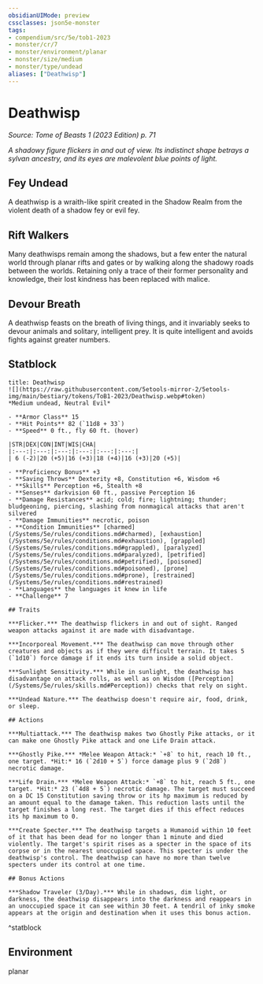 ```yaml
---
obsidianUIMode: preview
cssclasses: json5e-monster
tags:
- compendium/src/5e/tob1-2023
- monster/cr/7
- monster/environment/planar
- monster/size/medium
- monster/type/undead
aliases: ["Deathwisp"]
---
```

# Deathwisp
*Source: Tome of Beasts 1 (2023 Edition) p. 71*  

*A shadowy figure flickers in and out of view. Its indistinct shape betrays a sylvan ancestry, and its eyes are malevolent blue points of light.*

## Fey Undead

A deathwisp is a wraith-like spirit created in the Shadow Realm from the violent death of a shadow fey or evil fey.

## Rift Walkers

Many deathwisps remain among the shadows, but a few enter the natural world through planar rifts and gates or by walking along the shadowy roads between the worlds. Retaining only a trace of their former personality and knowledge, their lost kindness has been replaced with malice.

## Devour Breath

A deathwisp feasts on the breath of living things, and it invariably seeks to devour animals and solitary, intelligent prey. It is quite intelligent and avoids fights against greater numbers.

## Statblock

```ad-statblock
title: Deathwisp
![](https://raw.githubusercontent.com/5etools-mirror-2/5etools-img/main/bestiary/tokens/ToB1-2023/Deathwisp.webp#token)
*Medium undead, Neutral Evil*

- **Armor Class** 15
- **Hit Points** 82 (`11d8 + 33`)
- **Speed** 0 ft., fly 60 ft. (hover)

|STR|DEX|CON|INT|WIS|CHA|
|:---:|:---:|:---:|:---:|:---:|:---:|
| 6 (-2)|20 (+5)|16 (+3)|18 (+4)|16 (+3)|20 (+5)|

- **Proficiency Bonus** +3
- **Saving Throws** Dexterity +8, Constitution +6, Wisdom +6
- **Skills** Perception +6, Stealth +8
- **Senses** darkvision 60 ft., passive Perception 16
- **Damage Resistances** acid; cold; fire; lightning; thunder; bludgeoning, piercing, slashing from nonmagical attacks that aren't silvered
- **Damage Immunities** necrotic, poison
- **Condition Immunities** [charmed](/Systems/5e/rules/conditions.md#charmed), [exhaustion](/Systems/5e/rules/conditions.md#exhaustion), [grappled](/Systems/5e/rules/conditions.md#grappled), [paralyzed](/Systems/5e/rules/conditions.md#paralyzed), [petrified](/Systems/5e/rules/conditions.md#petrified), [poisoned](/Systems/5e/rules/conditions.md#poisoned), [prone](/Systems/5e/rules/conditions.md#prone), [restrained](/Systems/5e/rules/conditions.md#restrained)
- **Languages** the languages it knew in life
- **Challenge** 7

## Traits

***Flicker.*** The deathwisp flickers in and out of sight. Ranged weapon attacks against it are made with disadvantage.

***Incorporeal Movement.*** The deathwisp can move through other creatures and objects as if they were difficult terrain. It takes 5 (`1d10`) force damage if it ends its turn inside a solid object.

***Sunlight Sensitivity.*** While in sunlight, the deathwisp has disadvantage on attack rolls, as well as on Wisdom ([Perception](/Systems/5e/rules/skills.md#Perception)) checks that rely on sight.

***Undead Nature.*** The deathwisp doesn't require air, food, drink, or sleep.

## Actions

***Multiattack.*** The deathwisp makes two Ghostly Pike attacks, or it can make one Ghostly Pike attack and one Life Drain attack.

***Ghostly Pike.*** *Melee Weapon Attack:* `+8` to hit, reach 10 ft., one target. *Hit:* 16 (`2d10 + 5`) force damage plus 9 (`2d8`) necrotic damage.

***Life Drain.*** *Melee Weapon Attack:* `+8` to hit, reach 5 ft., one target. *Hit:* 23 (`4d8 + 5`) necrotic damage. The target must succeed on a DC 15 Constitution saving throw or its hp maximum is reduced by an amount equal to the damage taken. This reduction lasts until the target finishes a long rest. The target dies if this effect reduces its hp maximum to 0.

***Create Specter.*** The deathwisp targets a Humanoid within 10 feet of it that has been dead for no longer than 1 minute and died violently. The target's spirit rises as a specter in the space of its corpse or in the nearest unoccupied space. This specter is under the deathwisp's control. The deathwisp can have no more than twelve specters under its control at one time.

## Bonus Actions

***Shadow Traveler (3/Day).*** While in shadows, dim light, or darkness, the deathwisp disappears into the darkness and reappears in an unoccupied space it can see within 30 feet. A tendril of inky smoke appears at the origin and destination when it uses this bonus action.
```
^statblock

## Environment

planar